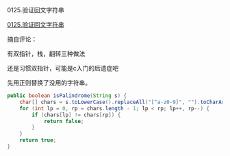0125.验证回文字符串

[0125.验证回文字符串](https://leetcode-cn.com/problems/valid-palindrome/)

摘自评论：

有双指针，栈，翻转三种做法



还是习惯双指针，可能是c入门的后遗症吧

先用正则替换了没用的字符串。



```java
public boolean isPalindrome(String s) {
    char[] chars = s.toLowerCase().replaceAll("[^a-z0-9]", "").toCharArray();
    for (int lp = 0, rp = chars.length - 1; lp < rp; lp++, rp--) {
        if (chars[lp] != chars[rp]) {
            return false;
        }
    }
    return true;
}
```





